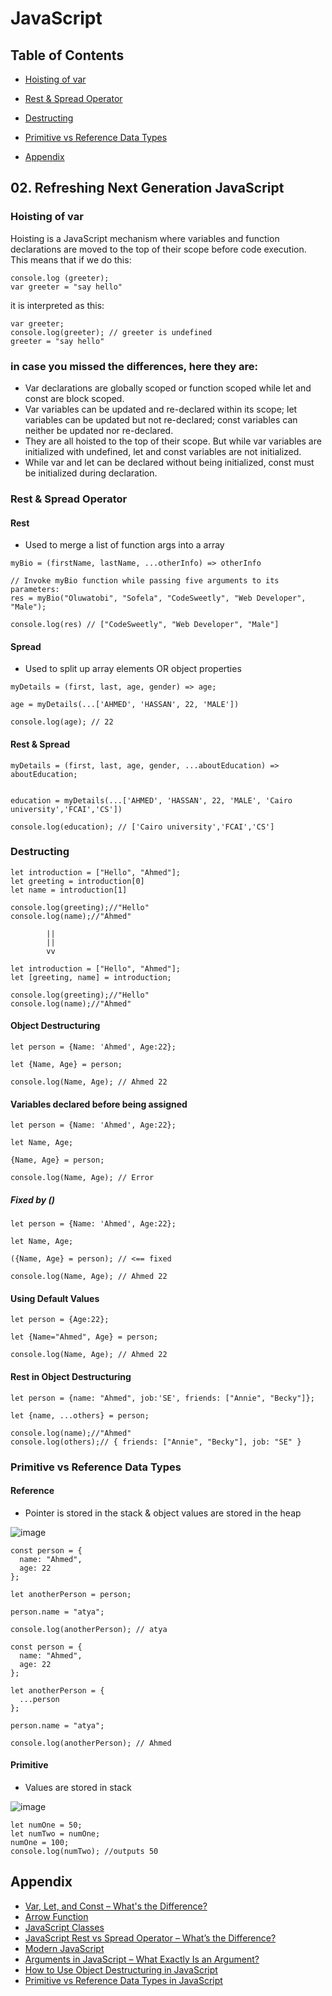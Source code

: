 # JavaScript


## Table of Contents 
* [Hoisting of var](#header0)

* [Rest & Spread Operator](#header1)

* [Destructing](#header2)

* [Primitive vs Reference Data Types](#header3)

* [Appendix](#header4)


## 02. Refreshing Next Generation JavaScript


<a name="header0"/>

### Hoisting of var

Hoisting is a JavaScript mechanism where variables and function declarations are moved to the top of their scope before code execution.<br>
This means that if we do this:
``` 
console.log (greeter);
var greeter = "say hello"
```

it is interpreted as this:
```
var greeter;
console.log(greeter); // greeter is undefined
greeter = "say hello"
```


### in case you missed the differences, here they are:

* Var declarations are globally scoped or function scoped while let and const are block scoped.
* Var variables can be updated and re-declared within its scope; let variables can be updated but not re-declared; const variables can neither be updated nor re-declared.
* They are all hoisted to the top of their scope. But while var variables are initialized with undefined, let and const variables are not initialized.
* While var and let can be declared without being initialized, const must be initialized during declaration.


<a name="header1"/>

### Rest & Spread Operator

#### Rest

* Used to merge a list of function args into a array
```
myBio = (firstName, lastName, ...otherInfo) => otherInfo

// Invoke myBio function while passing five arguments to its parameters:
res = myBio("Oluwatobi", "Sofela", "CodeSweetly", "Web Developer", "Male");

console.log(res) // ["CodeSweetly", "Web Developer", "Male"]
```
#### Spread

* Used to split up array elements OR object properties
````
myDetails = (first, last, age, gender) => age;

age = myDetails(...['AHMED', 'HASSAN', 22, 'MALE'])

console.log(age); // 22
````


#### Rest & Spread
````
myDetails = (first, last, age, gender, ...aboutEducation) => aboutEducation;


education = myDetails(...['AHMED', 'HASSAN', 22, 'MALE', 'Cairo university','FCAI','CS'])

console.log(education); // ['Cairo university','FCAI','CS']
````

<a name="header2"/>

### Destructing 

````
let introduction = ["Hello", "Ahmed"];
let greeting = introduction[0]
let name = introduction[1]

console.log(greeting);//"Hello"
console.log(name);//"Ahmed"

        ||
        ||
        vv

let introduction = ["Hello", "Ahmed"];
let [greeting, name] = introduction;

console.log(greeting);//"Hello"
console.log(name);//"Ahmed"
````

#### Object Destructuring
````
let person = {Name: 'Ahmed', Age:22};

let {Name, Age} = person;

console.log(Name, Age); // Ahmed 22
````

#### Variables declared before being assigned
````
let person = {Name: 'Ahmed', Age:22};

let Name, Age;

{Name, Age} = person;

console.log(Name, Age); // Error

````
##### Fixed by ()
````
let person = {Name: 'Ahmed', Age:22};

let Name, Age;

({Name, Age} = person); // <== fixed

console.log(Name, Age); // Ahmed 22

````
 #### Using Default Values
 ````
let person = {Age:22};

let {Name="Ahmed", Age} = person;

console.log(Name, Age); // Ahmed 22
 ````

#### Rest in Object Destructuring
````
let person = {name: "Ahmed", job:'SE', friends: ["Annie", "Becky"]};

let {name, ...others} = person;

console.log(name);//"Ahmed"
console.log(others);// { friends: ["Annie", "Becky"], job: "SE" }
````

<a name="header3"/>

### Primitive vs Reference Data Types

#### Reference
* Pointer is stored in the stack & object values are stored in the heap

![image](https://user-images.githubusercontent.com/64374947/171994741-4401c577-41b3-44a2-87a6-f59ae244e403.png)
````
const person = {
  name: "Ahmed",
  age: 22
};

let anotherPerson = person;

person.name = "atya";

console.log(anotherPerson); // atya
````

````
const person = {
  name: "Ahmed",
  age: 22
};

let anotherPerson = {
  ...person
};

person.name = "atya";

console.log(anotherPerson); // Ahmed

````

#### Primitive
* Values are stored in stack

![image](https://user-images.githubusercontent.com/64374947/171994818-7da0a003-59a8-4d49-9bd7-bf98f0685e0e.png)
````
let numOne = 50;
let numTwo = numOne; 
numOne = 100;
console.log(numTwo); //outputs 50
````

<a name="header4"/>

## Appendix
- [Var, Let, and Const – What's the Difference?](https://www.freecodecamp.org/news/var-let-and-const-whats-the-difference/#:~:text=1%20var%20declarations%20are%20globally%20scoped%20or%20function,top%20of%20their%20scope.%20...%20More%20items...%20)
- [Arrow Function](https://www.freecodecamp.org/news/arrow-function-javascript-tutorial-how-to-declare-a-js-function-with-the-new-es6-syntax/)
- [JavaScript Classes](https://www.freecodecamp.org/news/javascript-classes-how-they-work-with-use-case/)
- [JavaScript Rest vs Spread Operator – What’s the Difference?](https://www.freecodecamp.org/news/javascript-rest-vs-spread-operators/)
- [Modern JavaScript](https://www.freecodecamp.org/news/learn-modern-javascript/)
- [Arguments in JavaScript – What Exactly Is an Argument?](https://codesweetly.com/javascript-arguments#what-is-an-arraylike-object)
- [How to Use Object Destructuring in JavaScript](https://www.freecodecamp.org/news/array-and-object-destructuring-in-javascript/#:~:text=Destructuring%20is%20a%20JavaScript%20expression%20that%20makes%20it,arrays%20and%20objects%20and%20assign%20them%20to%20variables.)
- [Primitive vs Reference Data Types in JavaScript](https://www.freecodecamp.org/news/primitive-vs-reference-data-types-in-javascript/)

